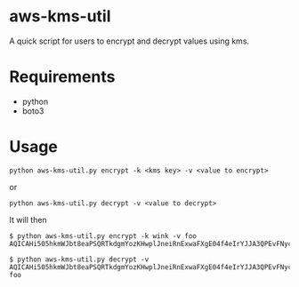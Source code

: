 # aws-kms-util
A quick script for users to encrypt and decrypt values using kms.

# Requirements
- python
- boto3

# Usage
```shell
python aws-kms-util.py encrypt -k <kms key> -v <value to encrypt>
```
or
```shell
python aws-kms-util.py decrypt -v <value to decrypt>
```

It will then

```
$ python aws-kms-util.py encrypt -k wink -v foo
AQICAHi505hkmWJbt8eaPSQRTkdgmYozKHwplJneiRnExwaFXgE04f4eIrYJJA3QPEvFNyczAAAAYTBfBgkqhkiG9w0BBwagUjBQAgEAMEsGCSqGSIb3DQEHATAeBglghkgBZQMEAS4wEQQMPNucH10vhydn3IiMAgEQgB5cGh3camHVSFrpuCTP0vr9OPDAzbnBmVntLsUbieM=

$ python aws-kms-util.py decrypt -v AQICAHi505hkmWJbt8eaPSQRTkdgmYozKHwplJneiRnExwaFXgE04f4eIrYJJA3QPEvFNyczAAAAYTBfBgkqhkiG9w0BBwagUjBQAgEAMEsGCSqGSIb3DQEHATAeBglghkgBZQMEAS4wEQQMPNucH10vhydn3IiMAgEQgB5cGh3camHVSFrpuCTP0vr9OPDAzbnBmVntLsUbieM=
foo
```
